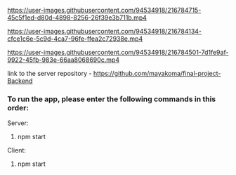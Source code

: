 


https://user-images.githubusercontent.com/94534918/216784715-45c5f1ed-d80d-4898-8256-26f39e3b711b.mp4


https://user-images.githubusercontent.com/94534918/216784134-cfce1c6e-5c9d-4ca7-96fe-ffea2c72938e.mp4



https://user-images.githubusercontent.com/94534918/216784501-7d1fe9af-9922-45fb-983e-66aa8068690c.mp4

link to the server repository - 
https://github.com/mayakoma/final-project-Backend

<h3>To run the app, please enter the following commands in this order: </h3>

Server:
1. npm start


Client:
1. npm start



